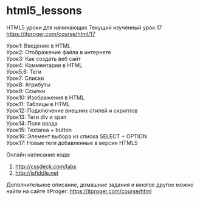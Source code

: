 ﻿# html5_lessons
HTML5 уроки для начинающих
Текущий изученный урок:17 
https://itproger.com/course/html/17

Урок1:	 Введение в HTML <br />
Урок2:   Отображение файла в интернете <br />
Урок3:	 Как создать веб сайт <br />
Урок4:	 Комментарии в HTML <br />
Урок5,6: Теги <br />
Урок7: 	 Списки <br />
Урок8: 	 Атрибуты <br />
Урок9: 	 Ссылки <br />
Урок10:	 Изображения в HTML <br />
Урок11:	 Таблицы в HTML <br />
Урок12:	 Подключение внешних стилей и скриптов <br />
Урок13:	 Теги div и span <br />
Урок14:	 Поля ввода <br />
Урок15:	 Textarea + button <br />
Урок16:  Элемент выбора из списка SELECT + OPTION <br />
Урок17:  Новые теги добавленные в версии HTML5 <br />

Онлайн написание кода: 
1) http://cssdeck.com/labs
2) http://jsfiddle.net

Дополнительное описание, домашние задания и многое другое можно найти на сайте itProger: https://itproger.com/course/html